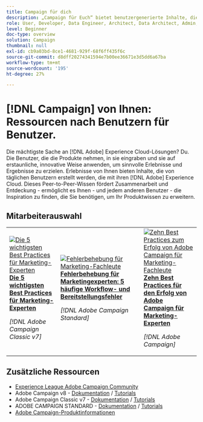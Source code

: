 ```yaml
---
title: Campaign für dich
description: „Campaign für Euch“ bietet benutzergenerierte Inhalte, die von Alltagsbenutzerinnen und -benutzern erstellt werden, die mit ihrem Wissen über Adobe Campaign ein gewisses Maß an Expertise und Einfluss erworben haben.
role: User, Developer, Data Engineer, Architect, Data Architect, Admin, Leader
level: Beginner
doc-type: overview
solution: Campaign
thumbnail: null
exl-id: cb9a03bd-8ce1-4681-929f-68f6ff435f6c
source-git-commit: d8dff20274341594e7b00ee36671e3d5dd6a67ba
workflow-type: tm+mt
source-wordcount: '195'
ht-degree: 27%

---
```


# [!DNL Campaign] von Ihnen: Ressourcen nach Benutzern für Benutzer.

Die mächtigste Sache an [!DNL Adobe] Experience Cloud-Lösungen? Du. Die Benutzer, die die Produkte nehmen, in sie eingraben und sie auf erstaunliche, innovative Weise anwenden, um sinnvolle Erlebnisse und Ergebnisse zu erzielen. Erlebnisse von Ihnen bieten Inhalte, die von täglichen Benutzern erstellt werden, die mit ihren [!DNL Adobe] Experience Cloud. Dieses Peer-to-Peer-Wissen fördert Zusammenarbeit und Entdeckung - ermöglicht es Ihnen - und jedem anderen Benutzer - die Inspiration zu finden, die Sie benötigen, um Ihr Produktwissen zu erweitern.

<div id="recs-overview-body-1"></div>
<div id="recs-overview-body-2"></div>
<div id="recs-overview-body-3"></div>
<div id="recs-overview-body-4"></div>
<div id="recs-overview-body-5"></div>
<div id="recs-overview-body-6"></div>

<div id="staff-picks-section">

## Mitarbeiterauswahl

<table>
<tr>
  <td>
    <a href="/help/campaign/ac-v7/workflow-best-practices-for-marketers.md">
      <img alt="Die 5 wichtigsten Best Practices für Marketing-Experten" src="https://video.tv.adobe.com/v/3410837?format=jpeg" />
    </a>
    <div>
      <a href="/help/campaign/ac-v7/workflow-best-practices-for-marketers.md">
    <strong>Die 5 wichtigsten Best Practices für Marketing-Experten</strong>
    </a>
    </div>
    <p>
    <em>[!DNL Adobe Campaign Classic v7]</em>
    <p>
  </td>
  <td>
    <a href="/help/campaign/acs/troubleshooting-for-marketers.md">
      <img alt="Fehlerbehebung für Marketing-Fachleute" src="https://cdn.experienceleague.adobe.com/thumb/docs-campaign.png" />
    </a>
    <div>
      <a href="/help/campaign/acs/troubleshooting-for-marketers.md">
    <strong>Fehlerbehebung für Marketingexperten: 5 häufige Workflow- und Bereitstellungsfehler</strong>
    </a>
    </div>
    <p>
    <em>[!DNL Adobe Campaign Standard]</em>
    <p>
  </td>
  <td>
    <a href="/help/campaign/10-best-practices-for-marketers.md">
      <img alt="Zehn Best Practices zum Erfolg von Adobe Campaign für Marketing-Fachleute" src="https://cdn.experienceleague.adobe.com/thumb/docs-campaign.png" />
    </a>
    <div>
      <a href="/help/campaign/10-best-practices-for-marketers.md">
    <strong>Zehn Best Practices für den Erfolg von Adobe Campaign für Marketing-Experten</strong>
    </a>
    </div>
    <p>
    <em>[!DNL Adobe Campaign]</em>
    <p>
  </td>
</tr>
</table>

</div>

## Zusätzliche Ressourcen

* [Experience League Adobe Campaign Community](https://experienceleaguecommunities.adobe.com/t5/adobe-analytics/ct-p/adobe-analytics-community?profile.language=de)
* Adobe Campaign v8 -  [Dokumentation](https://experienceleague.adobe.com/docs/campaign-v8.html?lang=de) / [Tutorials](https://experienceleague.adobe.com/docs/campaign-learn/tutorials/overview.html?lang=de)
* Adobe Campaign Classic v7 - [Dokumentation](https://experienceleague.adobe.com/docs/campaign-classic.html?lang=de) / [Tutorials](https://experienceleague.adobe.com/docs/campaign-classic-learn/tutorials/overview.html?lang=de)
* ADOBE CAMPAIGN STANDARD - [Dokumentation](https://experienceleague.adobe.com/docs/campaign-standard.html?lang=de) / [Tutorials](https://experienceleague.adobe.com/docs/campaign-standard-learn/tutorials/overview.html?lang=de)
* [Adobe Campaign-Produktinformationen](https://business.adobe.com/de/products/campaign/adobe-campaign.html)
